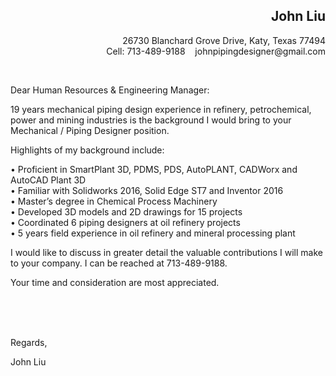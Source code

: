 <!DOCTYPE html>
<html>
<head>
<title>John Liu Resume</title>
</head>
<body>

<h2 align="right">John Liu</h2>
<p  align="right">
26730 Blanchard Grove Drive, Katy, Texas 77494
<br>
Cell: 713-489-9188&nbsp;&nbsp;&nbsp;&nbsp;johnpipingdesigner@gmail.com
</p>
<br>
<p>Dear Human Resources & Engineering Manager:</p>

<p>19 years mechanical piping design experience in refinery, petrochemical, power and mining industries is the background I would bring to your Mechanical / Piping Designer position.</p>

<p>Highlights of my background include:</p>
•	Proficient in SmartPlant 3D, PDMS, PDS, AutoPLANT, CADWorx and AutoCAD Plant 3D
<br>
•	Familiar with Solidworks 2016, Solid Edge ST7 and Inventor 2016<br>
•	Master’s degree in Chemical Process Machinery<br>
•	Developed 3D models and 2D drawings for 15 projects<br> 
•	Coordinated 6 piping designers at oil refinery projects<br>
•	5 years field experience in oil refinery and mineral processing plant<br>

<p>I would like to discuss in greater detail the valuable contributions I will make to your company. I can be reached at 713-489-9188.</p>

Your time and consideration are most appreciated.

<br>
<br>
<br>

<p>Regards,</p>

John Liu
 
</p>

</body>
</html>
